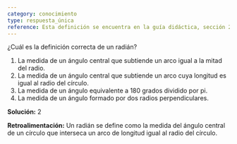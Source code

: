 ```yaml
---
category: conocimiento
type: respuesta_única
reference: Esta definición se encuentra en la guía didáctica, sección 2.1.1.
---
```

¿Cuál es la definición correcta de un radián?

1. La medida de un ángulo central que subtiende un arco igual a la mitad del radio.
2. La medida de un ángulo central que subtiende un arco cuya longitud es igual al radio del círculo.
3. La medida de un ángulo equivalente a 180 grados dividido por pi.
4. La medida de un ángulo formado por dos radios perpendiculares.

**Solución:** 2

**Retroalimentación:** Un radián se define como la medida del ángulo central de un círculo que interseca un arco de longitud igual al radio del círculo. 
